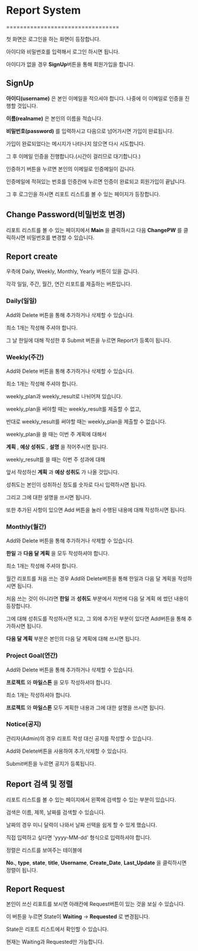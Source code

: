 # Report System
=================================

첫 화면은 로그인을 하는 화면이 등장합니다.

아이디와 비밀번호를 입력해서 로그인 하시면 됩니다.

아이디가 없을 경우 **SignUp**버튼을 통해 회원가입을 합니다.

## SignUp

**아이디(username)** 은 본인 이메일을 적으셔야 합니다. 나중에 이 이메일로 인증을 진행할 것입니다.

**이름(realname)** 은 본인의 이름을 적습니다. 

**비밀번호(password)** 를 입력하시고 다음으로 넘어가시면 가입이 완료됩니다.

가입이 완료되었다는 메시지가 나타나지 않으면 다시 시도합니다.

그 후 이메일 인증을 진행합니다.(시간이 걸리므로 대기합니다.)

인증하기 버튼을 누르면 본인의 이메일로 인증메일이 갑니다.

인증메일에 적혀있는 번호를 인증칸에 누르면 인증이 완료되고 회원가입이 끝납니다.

그 후 로그인을 하시면 리포트 리스트를 볼 수 있는 페이지가 등장합니다.

## Change Password(비밀번호 변경)

리포트 리스트를 볼 수 있는 페이지에서 __Main__ 을 클릭하시고 다음 __ChangePW__ 를 클릭하시면 비밀번호를 변경할 수 있습니다.


## Report create

우측에 Daily, Weekly, Monthly, Yearly 버튼이 있을 겁니다.

각각 일일, 주간, 월간, 연간 리포트를 제출하는 버튼입니다.

### Daily(일일)

Add와 Delete 버튼을 통해 추가하거나 삭제할 수 있습니다.

최소 1개는 작성해 주셔야 합니다.

그 날 한일에 대해 작성한 후 Submit 버튼을 누르면 Report가 등록이 됩니다.

### Weekly(주간)

Add와 Delete 버튼을 통해 추가하거나 삭제할 수 있습니다.

최소 1개는 작성해 주셔야 합니다.

weekly_plan과 weekly_result로 나뉘어져 있습니다.

weekly_plan을 써야할 때는 weekly_result를 제출할 수 없고,

반대로 weekly_result를 써야할 때는 weekly_plan을 제출할 수 없습니다.

weekly_plan을 쓸 때는 이번 주 계획에 대해서

**계획** , __예상 성취도__ , **설명** 을 적어주시면 됩니다.

weekly_result를 쓸 때는 이번 주 성과에 대해

앞서 작성하신 __계획__ 과 __예상 성취도__ 가 나올 것입니다. 

성취도는 본인이 성취하신 정도를 숫자로 다시 입력하시면 됩니다.

그리고 그에 대한 설명을 쓰시면 됩니다.

또한 추가된 사항이 있으면 Add 버튼을 눌러 수행된 내용에 대해 작성하시면 됩니다.

### Monthly(월간)

Add와 Delete 버튼을 통해 추가하거나 삭제할 수 있습니다.

__한일__ 과 __다음 달 계획__ 을 모두 작성하셔야 합니다.

최소 1개는 작성해 주셔야 합니다.

월간 리포트를 처음 쓰는 경우 Add와 Delete버튼을 통해 한일과 다음 달 계획을 작성하시면 됩니다.

처음 쓰는 것이 아니라면 __한일__ 과 __성취도__ 부분에서 저번에 다음 달 계획 에 썼던 내용이 등장합니다.

그에 대해 성취도를 작성하시면 되고, 그 외에 추가된 부분이 있다면 Add버튼을 통해 추가하시면 됩니다.

__다음 달 계획__ 부분은 본인의 다음 달 계획에 대해 쓰시면 됩니다.

### Project Goal(연간)

Add와 Delete 버튼을 통해 추가하거나 삭제할 수 있습니다.

__프로젝트__ 와 __마일스톤__ 을 모두 작성하셔야 합니다.

최소 1개는 작성하셔야 합니다.

__프로젝트__ 와 __마일스톤__ 모두 계획한 내용과 그에 대한 설명을 쓰시면 됩니다.

### Notice(공지)

관리자(Admin)의 경우 리포트 작성 대신 공지를 작성할 수 있습니다.

Add와 Delete버튼을 사용하여 추가,삭제할 수 있습니다.

Submit버튼을 누르면 공지가 등록됩니다.

## Report 검색 및 정렬

리포트 리스트를 볼 수 있는 페이지에서 왼쪽에 검색할 수 있는 부분이 있습니다.

검색은 이름, 제목, 날짜를 검색할 수 있습니다.

날짜의 경우 미니 달력이 나와서 날짜 선택을 쉽게 할 수 있게 했습니다.

직접 입력하고 싶다면 'yyyy-MM-dd' 형식으로 입력하셔야 합니다.

정렬은 리스트를 보여주는 테이블에

__No.__, __type__, __state__, __title__, __Username__, __Create_Date__, __Last_Update__ 을 클릭하시면 정렬이 됩니다.

## Report Request

본인이 쓰신 리포트를 보시면 아래칸에 Request버튼이 있는 것을 보실 수 있습니다.

이 버튼을 누르면 State이 __Waiting__ -> __Requested__ 로 변경됩니다.

State은 리포트 리스트에서 확인할 수 있습니다.

현재는 Waiting과 Requested만 가능합니다.
